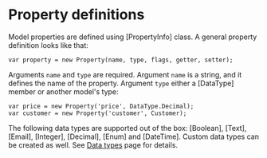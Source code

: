[//]: # (20, Property definitions)

# Property definitions

Model properties are defined using [PropertyInfo] class. A general property
definition looks like that:

```
var property = new Property(name, type, flags, getter, setter);
```

Arguments `name` and `type` are required. Argument `name` is a string, and it defines
the name of the property. Argument `type` either a [DataType] member or another model's type:

```
var price = new Property('price', DataType.Decimal);
var customer = new Property('customer', Customer);
```

The following data types are supported out of the box: [Boolean], [Text], [Email],
[Integer], [Decimal], [Enum] and [DateTime]. Custom data types can be created as well.
See [Data types](data-types) page for details.